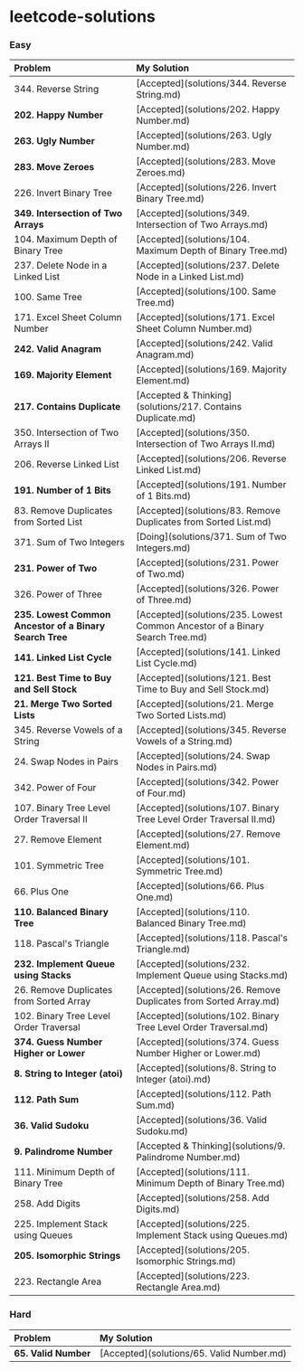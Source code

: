 # leetcode-solutions

### Easy

| Problem | My Solution |
| :-- | :-- |
| 344. Reverse String | [Accepted](solutions/344. Reverse String.md) |
| **202. Happy Number** | [Accepted](solutions/202. Happy Number.md) |
| **263. Ugly Number** | [Accepted](solutions/263. Ugly Number.md) |
| **283. Move Zeroes** | [Accepted](solutions/283. Move Zeroes.md) |
| 226. Invert Binary Tree | [Accepted](solutions/226. Invert Binary Tree.md) |
| **349. Intersection of Two Arrays** | [Accepted](solutions/349. Intersection of Two Arrays.md) |
| 104. Maximum Depth of Binary Tree | [Accepted](solutions/104. Maximum Depth of Binary Tree.md) |
| 237. Delete Node in a Linked List | [Accepted](solutions/237. Delete Node in a Linked List.md) |
| 100. Same Tree | [Accepted](solutions/100. Same Tree.md) |
| 171. Excel Sheet Column Number | [Accepted](solutions/171. Excel Sheet Column Number.md) |
| **242. Valid Anagram** | [Accepted](solutions/242. Valid Anagram.md) |
| **169. Majority Element** | [Accepted](solutions/169. Majority Element.md) |
| **217. Contains Duplicate** | [Accepted & Thinking](solutions/217. Contains Duplicate.md) |
| 350. Intersection of Two Arrays II | [Accepted](solutions/350. Intersection of Two Arrays II.md) |
| 206. Reverse Linked List | [Accepted](solutions/206. Reverse Linked List.md) |
| **191. Number of 1 Bits** | [Accepted](solutions/191. Number of 1 Bits.md) |
| 83. Remove Duplicates from Sorted List | [Accepted](solutions/83. Remove Duplicates from Sorted List.md) |
| 371. Sum of Two Integers | [Doing](solutions/371. Sum of Two Integers.md) |
| **231. Power of Two** | [Accepted](solutions/231. Power of Two.md) |
| 326. Power of Three | [Accepted](solutions/326. Power of Three.md) |
| **235. Lowest Common Ancestor of a Binary Search Tree** | [Accepted](solutions/235. Lowest Common Ancestor of a Binary Search Tree.md) |
| **141. Linked List Cycle** | [Accepted](solutions/141. Linked List Cycle.md) |
| **121. Best Time to Buy and Sell Stock** | [Accepted](solutions/121. Best Time to Buy and Sell Stock.md) |
| **21. Merge Two Sorted Lists** | [Accepted](solutions/21. Merge Two Sorted Lists.md) |
| 345. Reverse Vowels of a String | [Accepted](solutions/345. Reverse Vowels of a String.md) |
| 24. Swap Nodes in Pairs | [Accepted](solutions/24. Swap Nodes in Pairs.md) |
| 342. Power of Four | [Accepted](solutions/342. Power of Four.md) |
| 107. Binary Tree Level Order Traversal II | [Accepted](solutions/107. Binary Tree Level Order Traversal II.md) |
| 27. Remove Element | [Accepted](solutions/27. Remove Element.md) |
| 101. Symmetric Tree | [Accepted](solutions/101. Symmetric Tree.md) |
| 66. Plus One | [Accepted](solutions/66. Plus One.md) |
| **110. Balanced Binary Tree** | [Accepted](solutions/110. Balanced Binary Tree.md) |
| 118. Pascal's Triangle | [Accepted](solutions/118. Pascal's Triangle.md) |
| **232. Implement Queue using Stacks** | [Accepted](solutions/232. Implement Queue using Stacks.md) |
| 26. Remove Duplicates from Sorted Array | [Accepted](solutions/26. Remove Duplicates from Sorted Array.md) |
| 102. Binary Tree Level Order Traversal | [Accepted](solutions/102. Binary Tree Level Order Traversal.md) |
| **374. Guess Number Higher or Lower** | [Accepted](solutions/374. Guess Number Higher or Lower.md) |
| **8. String to Integer (atoi)** | [Accepted](solutions/8. String to Integer (atoi).md) |
| **112. Path Sum** | [Accepted](solutions/112. Path Sum.md) |
| **36. Valid Sudoku** | [Accepted](solutions/36. Valid Sudoku.md) |
| **9. Palindrome Number** | [Accepted & Thinking](solutions/9. Palindrome Number.md) |
| 111. Minimum Depth of Binary Tree | [Accepted](solutions/111. Minimum Depth of Binary Tree.md) |
| 258. Add Digits | [Accepted](solutions/258. Add Digits.md) |
| 225. Implement Stack using Queues | [Accepted](solutions/225. Implement Stack using Queues.md) |
| **205. Isomorphic Strings** | [Accepted](solutions/205. Isomorphic Strings.md) |
| 223. Rectangle Area | [Accepted](solutions/223. Rectangle Area.md) |


### Hard

| Problem | My Solution |
| :-- | :-- |
| **65. Valid Number** | [Accepted](solutions/65. Valid Number.md) |